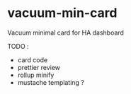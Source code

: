 # vacuum-min-card

Vacuum minimal card for HA dashboard

TODO :
- card code
- prettier review
- rollup minify
- mustache templating ?
